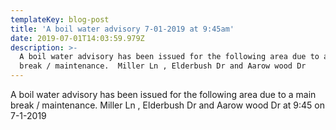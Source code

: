 ```yaml
---
templateKey: blog-post
title: 'A boil water advisory 7-01-2019 at 9:45am'
date: 2019-07-01T14:03:59.979Z
description: >-
  A boil water advisory has been issued for the following area due to a main
  break / maintenance.  Miller Ln , Elderbush Dr and Aarow wood Dr
---
```

A boil water advisory has been issued for the following area due to a main break / maintenance.  Miller Ln , Elderbush Dr and Aarow wood Dr at 9:45 on 7-1-2019
